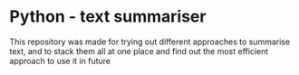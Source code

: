 # Python - text summariser

This repository was made for trying out different approaches to summarise text, and to stack them all at one place and find out the most efficient approach to use it in future
